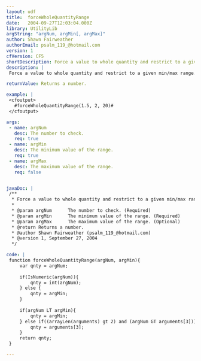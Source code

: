 ```yaml
---
layout: udf
title:  forceWholeQuantityRange
date:   2004-09-27T12:03:04.000Z
library: UtilityLib
argString: "argNum, argMin[, argMax]"
author: Shawn Fairweather
authorEmail: psalm_119_@hotmail.com
version: 1
cfVersion: CF5
shortDescription: Force a value to whole quantity and restrict to a given min/max range.
description: |
 Force a value to whole quantity and restrict to a given min/max range.

returnValue: Returns a number.

example: |
 <cfoutput>
   #forceWholeQuantityRange(1.5, 2, 20)#
 </cfoutput>

args:
 - name: argNum
   desc: The number to check.
   req: true
 - name: argMin
   desc: The minimum value of the range.
   req: true
 - name: argMax
   desc: The maximum value of the range.
   req: false


javaDoc: |
 /**
  * Force a value to whole quantity and restrict to a given min/max range.
  * 
  * @param argNum      The number to check. (Required)
  * @param argMin      The minimum value of the range. (Required)
  * @param argMax      The maximum value of the range. (Optional)
  * @return Returns a number. 
  * @author Shawn Fairweather (psalm_119_@hotmail.com) 
  * @version 1, September 27, 2004 
  */

code: |
 function forceWholeQuantityRange(argNum, argMin){
     var qnty = argNum;
 
     if(IsNumeric(argNum)){
         qnty = int(argNum);
     } else {
         qnty = argMin;
     }
 
     if(argNum LT argMin){
         qnty = argMin;
     } else if((arrayLen(arguments) gt 2) and (argNum GT arguments[3])){
         qnty = arguments[3];                        
     }
     return qnty;
 }

---
```


